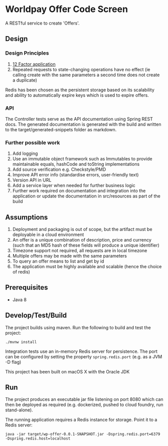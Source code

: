 # Worldpay Offer Code Screen

A RESTful service to create 'Offers'.

## Design

### Design Principles

1. [12 Factor application](https://12factor.net/)
1. Repeated requests to state-changing operations have no effect (ie calling create with the same parameters a second time does not create a duplicate)

Redis has been chosen as the persistent storage based on its scalability and ability to automatically expire keys which is used to expire offers.

### API

The Controller tests serve as the API documentation using Spring REST docs. The generated documentation is generated with the build and written to the target/generated-snippets folder as markdown.


### Further possible work

1. Add logging
1. Use an immutable object framework such as Immutables to provide maintainable equals, hashCode and toString implementations
1. Add source verification e.g. Checkstyle/PMD
1. Improve API error info (standardise errors, user-friendly text)
1. Version API in URL
1. Add a service layer when needed for further business logic
1. Further work required on documentation and integration into the application or update the documentation in src/resources as part of the build

## Assumptions

1. Deployment and packaging is out of scope, but the artifact must be deployable in a cloud environment
1. An offer is a unique combination of description, price and currency (such that an MD5 hash of these fields will produce a unique identifier)
1. Timezone support not required, all requests are in local timezone
1. Multiple offers may be made with the same parameters
1. To query an offer means to list and get by id
1. The application must be highly available and scalable (hence the choice of redis)

## Prerequisites

* Java 8

## Develop/Test/Build

The project builds using maven. Run the following to build and test the project:

```
./mvnw install
```

Integration tests use an in-memory Redis server for persistence. The port can be configured by setting the property `spring.redis.port` (e.g. as a JVM -D flag)

This project has been built on macOS X with the Oracle JDK

## Run

The project produces an executable jar file listening on port 8080 which can then be deployed as required (e.g. dockerized, pushed to cloud foundry, run stand-alone).

The running application requires a Redis instance for storage. Point it to a  Redis server:

```
java -jar target/wp-offer-0.0.1-SNAPSHOT.jar -Dspring.redis.port=6379 -Dspring.redis.host=localhost
```